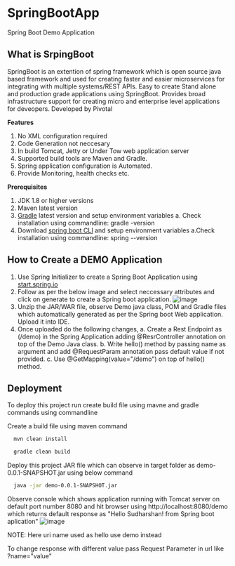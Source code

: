 # SpringBootApp
Spring Boot Demo Application

## What is SrpingBoot
SpringBoot is an extention of spring framework which is open source java based framework and used for creating faster and easier microservices for integrating with multiple systems/REST APIs.
Easy to create Stand alone and production grade applications using SpringBoot. 
Provides broad infrastructure support for creating micro and enterprise level applications for deveopers. Developed by Pivotal 

**Features**
1. No XML configuration required
2. Code Generation not neccesary
3. In build Tomcat, Jetty or Under Tow web application server
4. Supported build tools are Maven and Gradle.
5. Spring application configuration is Automated.
6. Provide Monitoring, health checks etc.

**Prerequisites**
1. JDK 1.8 or higher versions
2. Maven latest version
3. [Gradle](https://docs.spring.io/spring-boot/docs/current-SNAPSHOT/reference/htmlsingle/#using.build-systems.gradle) latest version and setup environment variables
    a. Check installation using commandline: gradle -version
4. Download [spring boot CLI](https://docs.spring.io/springboot/docs/current-SNAPSHOT/reference/htmlsingle/#getting-started-installing-springboot) and setup environment variables
     a.Check installation using commandline: spring --version

## How to Create a DEMO Application
1. Use Spring Initializer  to create a Spring Boot Application using [start.spring.io](https://start.spring.io/)
2. Follow as per the below image and select neccessary attributes and click on generate to create a Spring boot application.
![image](https://github.com/KathaSudharshan/SpringBootApp/assets/138109855/fd7b6053-e6da-4efa-8196-19dacbfb82c4)
3. Unzip the JAR/WAR file, observe Demo java class, POM and Gradle files which automatically generated as per the Spring boot Web application. Upload it into IDE.
4. Once uploaded do the following changes,
   a. Create a Rest Endpoint as (/demo) in the Spring Application adding @ResrController annotation on top of the Demo Java class.
   b. Write hello() method by passing name as argument and add @RequestParam annotation pass default value if not provided.
   c. Use @GetMapping(value="/demo") on top of hello() method.

## Deployment
To deploy this project run create build file using mavne and gradle commands using commandline

Create a build file using maven command
```bash
  mvn clean install
```
```bash
  gradle clean build
```
Deploy this project JAR file which can observe in target folder as demo-0.0.1-SNAPSHOT.jar using below command 
```bash
  java -jar demo-0.0.1-SNAPSHOT.jar
```
Observe console which shows application running with Tomcat server on default port number 8080 and hit browser using http://localhost:8080/demo which returns default response as "Hello Sudharshan! from Spring boot aplication"
![image](https://github.com/KathaSudharshan/SpringBootApp/assets/138109855/cbdb8471-e973-4d2f-9376-f50f171e2eaa)

NOTE: Here uri name used as hello use demo instead

To change response with different value pass Request Parameter in url like ?name="value"
